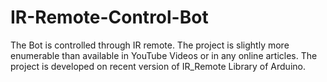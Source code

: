 # IR-Remote-Control-Bot
The Bot is controlled through IR remote. The project is slightly more enumerable than available in YouTube Videos or in any online articles. The project is developed on recent  version of IR_Remote Library of Arduino.
